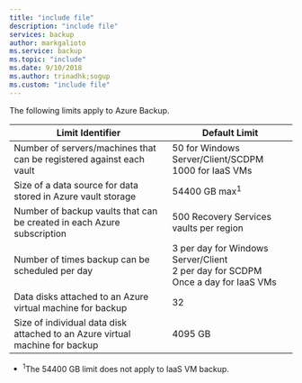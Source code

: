 ```yaml
---
title: "include file"
description: "include file"
services: backup
author: markgalioto
ms.service: backup
ms.topic: "include"
ms.date: 9/10/2018
ms.author: trinadhk;sogup
ms.custom: "include file"
--- 
```



The following limits apply to Azure Backup.

| Limit Identifier | Default Limit |
| --- | --- |
| Number of servers/machines that can be registered against each vault |50 for Windows Server/Client/SCDPM <br/> 1000 for IaaS VMs |
| Size of a data source for data stored in Azure vault storage |54400 GB max<sup>1</sup> |
| Number of backup vaults that can be created in each Azure subscription |500 Recovery Services vaults per region |
| Number of times backup can be scheduled per day |3 per day for Windows Server/Client <br/> 2 per day for SCDPM <br/> Once a day for IaaS VMs |
| Data disks attached to an Azure virtual machine for backup | 32 |
| Size of individual data disk attached to an Azure virtual machine for backup| 4095 GB|

* <sup>1</sup>The 54400 GB limit does not apply to IaaS VM backup.
 

